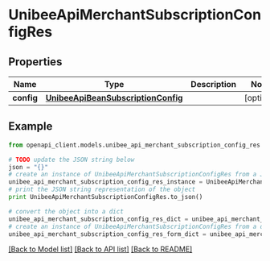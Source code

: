 # UnibeeApiMerchantSubscriptionConfigRes


## Properties

Name | Type | Description | Notes
------------ | ------------- | ------------- | -------------
**config** | [**UnibeeApiBeanSubscriptionConfig**](UnibeeApiBeanSubscriptionConfig.md) |  | [optional] 

## Example

```python
from openapi_client.models.unibee_api_merchant_subscription_config_res import UnibeeApiMerchantSubscriptionConfigRes

# TODO update the JSON string below
json = "{}"
# create an instance of UnibeeApiMerchantSubscriptionConfigRes from a JSON string
unibee_api_merchant_subscription_config_res_instance = UnibeeApiMerchantSubscriptionConfigRes.from_json(json)
# print the JSON string representation of the object
print UnibeeApiMerchantSubscriptionConfigRes.to_json()

# convert the object into a dict
unibee_api_merchant_subscription_config_res_dict = unibee_api_merchant_subscription_config_res_instance.to_dict()
# create an instance of UnibeeApiMerchantSubscriptionConfigRes from a dict
unibee_api_merchant_subscription_config_res_form_dict = unibee_api_merchant_subscription_config_res.from_dict(unibee_api_merchant_subscription_config_res_dict)
```
[[Back to Model list]](../README.md#documentation-for-models) [[Back to API list]](../README.md#documentation-for-api-endpoints) [[Back to README]](../README.md)


